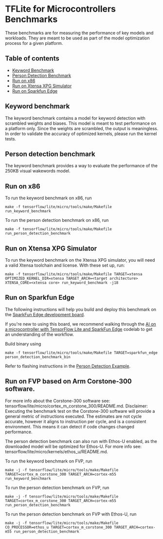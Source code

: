 # TFLite for Microcontrollers Benchmarks

These benchmarks are for measuring the performance of key models and workloads.
They are meant to be used as part of the model optimization process for a given
platform.

## Table of contents

-   [Keyword Benchmark](#keyword-benchmark)
-   [Person Detection Benchmark](#person-detection-benchmark)
-   [Run on x86](#run-on-x86)
-   [Run on Xtensa XPG Simulator](#run-on-xtensa-xpg-simulator)
-   [Run on Sparkfun Edge](#run-on-sparkfun-edge)

## Keyword benchmark

The keyword benchmark contains a model for keyword detection with scrambled
weights and biases.  This model is meant to test performance on a platform only.
Since the weights are scrambled, the output is meaningless. In order to validate
the accuracy of optimized kernels, please run the kernel tests.

## Person detection benchmark

The keyword benchmark provides a way to evaluate the performance of the 250KB
visual wakewords model.

## Run on x86

To run the keyword benchmark on x86, run

```
make -f tensorflow/lite/micro/tools/make/Makefile run_keyword_benchmark
```

To run the person detection benchmark on x86, run

```
make -f tensorflow/lite/micro/tools/make/Makefile run_person_detection_benchmark
```

## Run on Xtensa XPG Simulator

To run the keyword benchmark on the Xtensa XPG simulator, you will need a valid
Xtensa toolchain and license.  With these set up, run:

```
make -f tensorflow/lite/micro/tools/make/Makefile TARGET=xtensa OPTIMIZED_KERNEL_DIR=xtensa TARGET_ARCH=<target architecture> XTENSA_CORE=<xtensa core> run_keyword_benchmark -j18
```

## Run on Sparkfun Edge
The following instructions will help you build and deploy this benchmark on the
[SparkFun Edge development board](https://sparkfun.com/products/15170).


If you're new to using this board, we recommend walking through the
[AI on a microcontroller with TensorFlow Lite and SparkFun Edge](https://codelabs.developers.google.com/codelabs/sparkfun-tensorflow)
codelab to get an understanding of the workflow.

Build binary using

```
make -f tensorflow/lite/micro/tools/make/Makefile TARGET=sparkfun_edge person_detection_benchmark_bin
```

Refer to flashing instructions in the [Person Detection Example](https://github.com/tensorflow/tensorflow/blob/master/tensorflow/lite/micro/examples/person_detection/README.md#running-on-sparkfun-edge).


## Run on FVP based on Arm Corstone-300 software.
For more info about the Corstone-300 software see: tensorflow/lite/micro/cortex_m_corstone_300/README.md.
Disclaimer: Executing the benchmark test on the Corstone-300 software will provide a general metric of instructions executed. The estimates are not cycle accurate, however it aligns to instruction per cycle, and is a consistent environment. This means it can detect if code changes changed performance.

The person detection benchmark can also run with Ethos-U enabled, as the downloaded model will be optimized for Ethos-U.
For more info see: tensorflow/lite/micro/kernels/ethos_u/README.md.

To run the keyword benchmark on FVP, run

```
make -j -f tensorflow/lite/micro/tools/make/Makefile TARGET=cortex_m_corstone_300 TARGET_ARCH=cortex-m55 run_keyword_benchmark
```

To run the person detection benchmark on FVP, run

```
make -j -f tensorflow/lite/micro/tools/make/Makefile TARGET=cortex_m_corstone_300 TARGET_ARCH=cortex-m55 run_person_detection_benchmark
```

To run the person detection benchmark on FVP with Ethos-U, run

```
make -j -f tensorflow/lite/micro/tools/make/Makefile CO_PROCESSOR=ethos_u TARGET=cortex_m_corstone_300 TARGET_ARCH=cortex-m55 run_person_detection_benchmark
```
